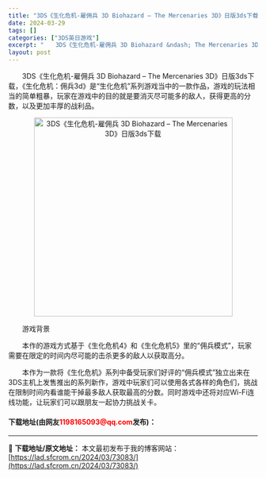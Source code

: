 ```yaml
---
title: "3DS《生化危机-雇佣兵 3D Biohazard – The Mercenaries 3D》日版3ds下载"
date: 2024-03-29
tags: []
categories: ["3DS英日游戏"]
excerpt: "　　3DS《生化危机-雇佣兵 3D Biohazard &ndash; The Mercenaries 3D》日版3ds下载，《生化危机：佣兵3d》是&ldquo;生化危机&rdquo;系列游戏当中的一款作品，游戏的玩法相当的简单粗暴，玩家在游戏中的目的就是要消灭尽可能多的敌人，获得更高的分数，以及&hellip;"
layout: post
---
```


 <p>　　3DS《生化危机-雇佣兵 3D Biohazard &ndash; The Mercenaries 3D》日版3ds下载，《生化危机：佣兵3d》是&ldquo;生化危机&rdquo;系列游戏当中的一款作品，游戏的玩法相当的简单粗暴，玩家在游戏中的目的就是要消灭尽可能多的敌人，获得更高的分数，以及更加丰厚的战利品。</p> <p align="center"><img align="" border="0" src="https://lad.sfcrom.cn/wp-content/uploads/2024/03/20240329_66062f1e39c38.png" width="401" alt="3DS《生化危机-雇佣兵 3D Biohazard – The Mercenaries 3D》日版3ds下载" /></p> <p>　　游戏背景</p> <p>　　本作的游戏方式基于《生化危机4》和《生化危机5》里的&ldquo;佣兵模式&rdquo;，玩家需要在限定的时间内尽可能的击杀更多的敌人以获取高分。</p> <p>　　本作为一款将《生化危机》系列中备受玩家们好评的&ldquo;佣兵模式&rdquo;独立出来在3DS主机上发售推出的系列新作，游戏中玩家们可以使用各式各样的角色们，挑战在限制时间内看谁能干掉最多敌人获取最高的分数。同时游戏中还将对应Wi-Fi连线功能，让玩家们可以跟朋友一起协力挑战关卡。</p> <p><h4>下载地址(由网友<font color="red">1198165093@qq.com</font>发布)：</h4></p> 

---
📖 **下载地址/原文地址：** 本文最初发布于我的博客网站：[https://lad.sfcrom.cn/2024/03/73083/](https://lad.sfcrom.cn/2024/03/73083/)
